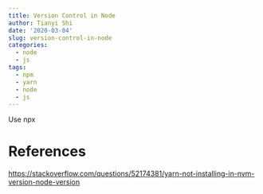 ```yaml
---
title: Version Control in Node
author: Tianyi Shi
date: '2020-03-04'
slug: version-control-in-node
categories:
  - node
  - js
tags:
  - npm
  - yarn
  - node
  - js
---
```


Use npx

# References  

https://stackoverflow.com/questions/52174381/yarn-not-installing-in-nvm-version-node-version